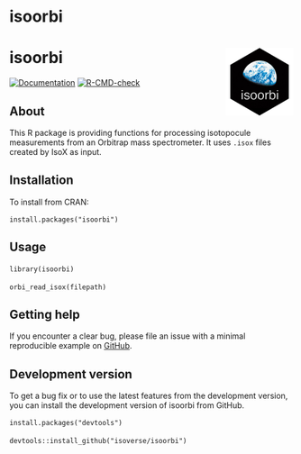 # isoorbi

# isoorbi <img src="man/figures/logo.png" align="right" height="120" />

<!-- badges: start -->
  [![Documentation](https://img.shields.io/badge/docs-online-green.svg)](https://www.isoverse.org/isoorbi)
  [![R-CMD-check](https://github.com/isoverse/isoorbi/workflows/R-CMD-check/badge.svg)](https://github.com/isoverse/isoorbi/actions)
<!-- badges: end -->

## About

This R package is providing functions for processing isotopocule measurements from an Orbitrap mass spectrometer. It uses <code>.isox</code> files created by IsoX as input.

## Installation

To install from CRAN:

```
install.packages("isoorbi")
```

## Usage

```
library(isoorbi)

orbi_read_isox(filepath)
```

## Getting help

If you encounter a clear bug, please file an issue with a minimal reproducible example on [GitHub](https://github.com/isoverse/isoorbi/issues). 

## Development version

To get a bug fix or to use the latest features from the development version, you can install 
the development version of isoorbi from GitHub.

```
install.packages("devtools")

devtools::install_github("isoverse/isoorbi")
```
